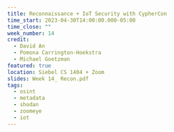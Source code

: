 ```yaml
---
title: Reconnaissance + IoT Security with CypherCon
time_start: 2023-04-30T14:00:00.000-05:00
time_close: ""
week_number: 14
credit:
  - David An
  - Pomona Carrington-Hoekstra
  - Michael Goetzman
featured: true
location: Siebel CS 1404 + Zoom
slides: Week 14_ Recon.pdf
tags:
  - osint
  - metadata
  - shodan
  - zoomeye
  - iot
---
```

